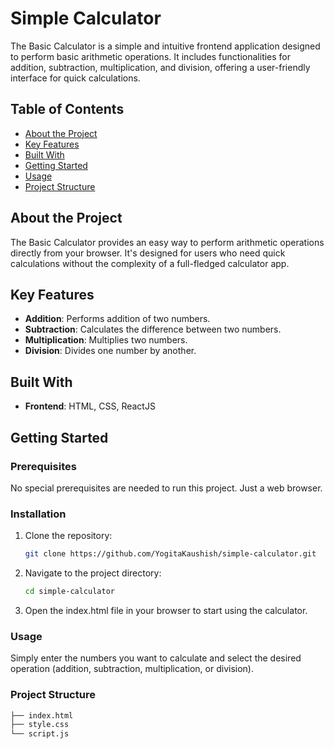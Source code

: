 # Simple Calculator

The Basic Calculator is a simple and intuitive frontend application designed to perform basic arithmetic operations. It includes functionalities for addition, subtraction, multiplication, and division, offering a user-friendly interface for quick calculations.


## Table of Contents

- [About the Project](#about-the-project)
- [Key Features](#key-features)
- [Built With](#built-with)
- [Getting Started](#getting-started)
- [Usage](#usage)
- [Project Structure](#project-structure)

## About the Project

The Basic Calculator provides an easy way to perform arithmetic operations directly from your browser. It's designed for users who need quick calculations without the complexity of a full-fledged calculator app. 

## Key Features

- **Addition**: Performs addition of two numbers.
- **Subtraction**: Calculates the difference between two numbers.
- **Multiplication**: Multiplies two numbers.
- **Division**: Divides one number by another.

## Built With

- **Frontend**: HTML, CSS, ReactJS

## Getting Started

### Prerequisites

No special prerequisites are needed to run this project. Just a web browser.

### Installation

1. Clone the repository:
   ```sh
   git clone https://github.com/YogitaKaushish/simple-calculator.git
2. Navigate to the project directory:
   ```sh
   cd simple-calculator
3. Open the index.html file in your browser to start using the calculator.

### Usage
Simply enter the numbers you want to calculate and select the desired operation (addition, subtraction, multiplication, or division).

### Project Structure
```sh
├── index.html
├── style.css
└── script.js

